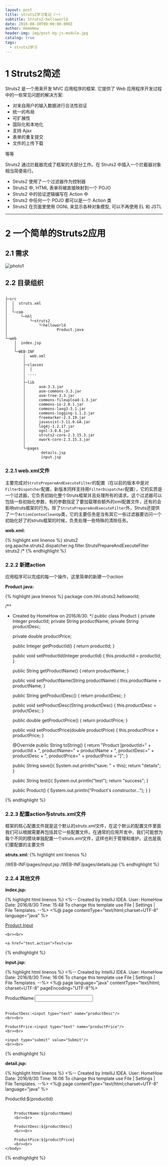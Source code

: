 ```yaml
---
layout: post
title: struts2学习笔记（一）
subtitle: Struts2-helloworld
date: 2016-08-30T00:00:00.000Z
author: HomeHow
header-img: img/post-bg-js-module.jpg
catalog: true
tags:
  - struts2学习
---
```

# 1 Struts2简述 #
Struts2 是一个用来开发 MVC 应用程序的框架. 它提供了 Web 应用程序开发过程中的一些常见问题的解决方案:  

* 对来自用户的输入数据进行合法性验证  
* 统一的布局  
* 可扩展性  
* 国际化和本地化  
* 支持 Ajax  
* 表单的重复提交  
* 文件的上传下载  

等等 

 
Struts2 通过拦截器完成了框架的大部分工作。在 Struts2 中插入一个拦截器对象相当简便易行。  

*  Struts2 使用了一个过滤器作为控制器  
*  Struts2 中, HTML 表单将被直接映射到一个 POJO  
*  Struts2 中的验证逻辑编写在 Action 中  
*  Struts2 中任何一个 POJO 都可以是一个 Action 类  
*  Struts2 在页面里使用 OGNL 来显示各种对象模型, 可以不再使用 EL 和 JSTL  

---

# 2 一个简单的Struts2应用 #

## 2.1 需求 ##

![photo1](/img/in-post/struts2-learn-1/1.png)

## 2.2 目录组织 ##

```

├─src
│  │  struts.xml
│  │
│  └─com
│      └─hhl
│          └─struts2
│              └─helloworld
│                      Product.java
│
└─web
    │  index.jsp
    │
    └─WEB-INF
        │  web.xml
        │
        ├─classes
        │  │
        │ ....
        │
        ├─lib
        │      asm-3.3.jar
        │      asm-commons-3.3.jar
        │      asm-tree-3.3.jar
        │      commons-fileupload-1.3.jar
        │      commons-io-2.0.1.jar
        │      commons-lang3-3.1.jar
        │      commons-logging-1.1.3.jar
        │      freemarker-2.3.19.jar
        │      javassist-3.11.0.GA.jar
        │      log4j-1.2.17.jar
        │      ognl-3.0.6.jar
        │      struts2-core-2.3.15.3.jar
        │      xwork-core-2.3.15.3.jar
        │
        └─pages
                details.jsp
                input.jsp
```

### 2.2.1 web.xml文件 ###

主要完成对`StrutsPrepareAndExecuteFilter`的配置（在以前的版本中是对`FilterDispatcher`配置，新版本同样支持用`FilterDispatcher`配置），它的实质是一个过滤器，它负责初始化整个Struts框架并且处理所有的请求。这个过滤器可以包括一些初始化参数，有的参数指定了要加载哪些额外的xml配置文件，还有的会影响struts框架的行为。除了`StrutsPrepareAndExecuteFilter`外，Struts还提供了一个`ActionContexCleanUp`类，它的主要任务是当有其它一些过滤器要访问一个初始化好了的struts框架的时候，负责处理一些特殊的清除任务。  

**web.xml:**

{% highlight xml linenos %}
<web-app xmlns="http://xmlns.jcp.org/xml/ns/javaee"
         xmlns:xsi="http://www.w3.org/2001/XMLSchema-instance"
         xsi:schemaLocation="http://xmlns.jcp.org/xml/ns/javaee http://xmlns.jcp.org/xml/ns/javaee/web-app_3_1.xsd"
         version="3.1">
    <filter>
        <filter-name>struts2</filter-name>
        <filter-class>org.apache.struts2.dispatcher.ng.filter.StrutsPrepareAndExecuteFilter</filter-class>
    </filter>
    <filter-mapping>
        <filter-name>struts2</filter-name>
        <url-pattern>/*</url-pattern>
    </filter-mapping>
</web-app>
{% endhighlight %}

### 2.2.2 新建action ###

应用程序可以完成的每一个操作，这里简单的新建一个*action*

**Product.java:**

{% highlight java linenos %}
package com.hhl.struts2.helloworld;

/**
 * Created by HomeHow on 2016/8/30.
 */
public class Product {
    private Integer productId;
    private String productName;
    private String productDesc;

    private double productPrice;

    public Integer getProductId() {
        return productId;
    }

    public void setProductId(Integer productId) {
        this.productId = productId;
    }

    public String getProductName() {
        return productName;
    }

    public void setProductName(String productName) {
        this.productName = productName;
    }

    public String getProductDesc() {
        return productDesc;
    }

    public void setProductDesc(String productDesc) {
        this.productDesc = productDesc;
    }

    public double getProductPrice() {
        return productPrice;
    }

    public void setProductPrice(double productPrice) {
        this.productPrice = productPrice;
    }

    @Override
    public String toString() {
        return "Product [productId=" + productId + ", productName="
                + productName + ", productDesc=" + productDesc
                + ", productPrice=" + productPrice + "]";
    }

    public String save(){
        System.out.println("save: " + this);
        return "details";
    }

    public String test(){
        System.out.println("test");
        return "success";
    }

    public Product() {
        System.out.println("Product's constructor...");
    }
}

{% endhighlight %}


### 2.2.3 配置action与struts.xml文件 ###

框架的核心配置文件就是这个默认的*struts.xml*文件，在这个默认的配置文件里面我们可以根据需要再包括其它一些配置文件。在通常的应用开发中，我们可能想为每个不同的模块单独配置一个*struts.xml*文件，这样也利于管理和维护。这也是我们要配置的主要文件  

**struts.xml:**
{% highlight xml linenos %}
<?xml version="1.0" encoding="UTF-8"?>

<!DOCTYPE struts PUBLIC
        "-//Apache Software Foundation//DTD Struts Configuration 2.0//EN"
        "http://struts.apache.org/dtds/struts-2.0.dtd">

<struts>
    <package name="helloWorld" extends="struts-default">
        <action name="product-input">
            <result>/WEB-INF/pages/input.jsp</result>
        </action>
        <action name="product-save" class="com.hhl.struts2.helloworld.Product" method="save">
            <result name="details">/WEB-INF/pages/details.jsp</result>
        </action>
    </package>
</struts>
{% endhighlight %}

### 2.2.4 其他文件 ###

**index.jsp:**

{% highlight html linenos %}
<%--
  Created by IntelliJ IDEA.
  User: HomeHow
  Date: 2016/8/30
  Time: 15:48
  To change this template use File | Settings | File Templates.
--%>
<%@ page contentType="text/html;charset=UTF-8" language="java" %>
<html>
  <head>
    <meta http-equiv="Content-Type" content="text/html; charset=UTF-8">
    <title>Insert title here</title>
  </head>
  <body>
    <a href="product-input.action">Product Input</a>

    <br><br>

    <a href="test.action">Test</a>
  </body>
</html>
{% endhighlight %}

**input.jsp:**

{% highlight html linenos %}
<%--
  Created by IntelliJ IDEA.
  User: HomeHow
  Date: 2016/8/30
  Time: 16:06
  To change this template use File | Settings | File Templates.
--%>
<%@ page language="java" contentType="text/html; charset=UTF-8" pageEncoding="UTF-8"%>
<!DOCTYPE html PUBLIC "-//W3C//DTD HTML 4.01 Transitional//EN" "http://www.w3.org/TR/html4/loose.dtd">
<html>
<head>
    <meta http-equiv="Content-Type" content="text/html; charset=UTF-8">
    <title>Title</title>
</head>
<body>
<form action="product-save.action" method="post">
    ProductName:<input type="text" name="productName"/>
    <br><br>

    ProductDesc:<input type="text" name="productDesc"/>
    <br><br>

    ProductPrice:<input type="text" name="productPrice"/>
    <br><br>

    <input type="submit" value="Submit"/>
    <br><br>
</form>
</body>
</html>
{% endhighlight %}


**detail.jsp:**

{% highlight html linenos %}
<%--
  Created by IntelliJ IDEA.
  User: HomeHow
  Date: 2016/8/30
  Time: 16:06
  To change this template use File | Settings | File Templates.
--%>
<%@ page contentType="text/html;charset=UTF-8" language="java" %>
<html>
    <head>
        <title>Title</title>
    </head>
    <body>
        ProductId:${productId}
        <br><br>

        ProductName:${productName}
        <br><br>

        ProductDesc:${productDesc}
        <br><br>

        ProductPice:${productPrice}
        <br><br>
    </body>
</html>
{% endhighlight %}
